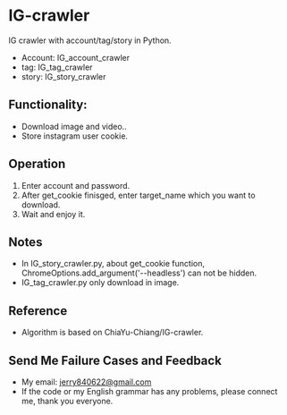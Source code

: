 # IG-crawler
IG crawler with account/tag/story in Python.
  - Account: IG_account_crawler
  - tag: IG_tag_crawler
  - story: IG_story_crawler

## Functionality:
- Download image and video..
- Store instagram user cookie.

## Operation
1. Enter account and password.
2. After get_cookie finisged, enter target_name which you want to download.
3. Wait and enjoy it.

## Notes
- In IG_story_crawler.py, about get_cookie function, ChromeOptions.add_argument('--headless') can not be hidden.
- IG_tag_crawler.py only download in image.

## Reference
- Algorithm is based on ChiaYu-Chiang/IG-crawler.

## Send Me Failure Cases and Feedback
- My email: jerry840622@gmail.com
- If the code or my English grammar has any problems, please connect me, thank you everyone.
